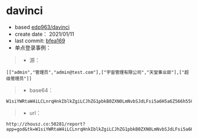 # davinci

- based [edp963/davinci](https://github.com/edp963/davinci)  
- create date： 2021/01/11  
- last commit: [bfea169](https://github.com/edp963/davinci/commit/bfea1695c9373e394c3edb0cb556503a350c6162)  
- 单点登录事例：

> - 源：
```
[["admin","管理员","admin@test.com"],["宇宙管理有限公司","天堂事业部"],["超级管理员"]]
```

> - base64：
```
W1siYWRtaW4iLCLnrqHnkIblkZgiLCJhZG1pbkB0ZXN0LmNvbSJdLFsi5a6H5a6Z566h55CG5pyJ6ZmQ5YWs5Y+4Iiwi5aSp5aCC5LqL5Lia6YOoIl0sWyLotoXnuqfnrqHnkIblkZgiXV0
```

> - url：
```
http://zhousz.co:50281/report?app=god&tk=W1siYWRtaW4iLCLnrqHnkIblkZgiLCJhZG1pbkB0ZXN0LmNvbSJdLFsi5a6H5a6Z566h55CG5pyJ6ZmQ5YWs5Y+4Iiwi5aSp5aCC5LqL5Lia6YOoIl0sWyLotoXnuqfnrqHnkIblkZgiXV0
```